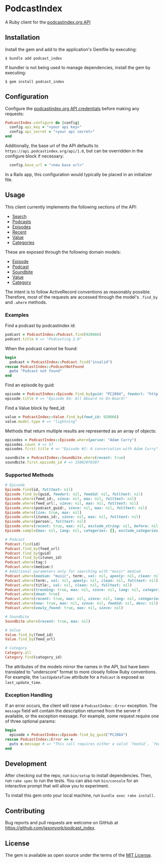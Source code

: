 # PodcastIndex

A Ruby client for the [podcastindex.org API](https://podcastindex-org.github.io/docs-api)

## Installation

Install the gem and add to the application's Gemfile by executing:

    $ bundle add podcast_index

If bundler is not being used to manage dependencies, install the gem by executing:

    $ gem install podcast_index

## Configuration

Configure the [podcastindex.org API credentials](https://podcastindex-org.github.io/docs-api/#overview--authentication-details) before making any requests:

```ruby
PodcastIndex.configure do |config|
  config.api_key = "<your api key>"
  config.api_secret = "<your api secret>"
end
```

Additionally, the base url of the API defaults to `https://api.podcastindex.org/api/1.0`, but can be overridden in the configure block if necessary:
```ruby
  config.base_url = "<new base url>"
````

In a Rails app, this configuration would typically be placed in an initializer file.

## Usage

This client currently implements the following sections of the API:
* [Search](https://podcastindex-org.github.io/docs-api/#tag--Search)
* [Podcasts](https://podcastindex-org.github.io/docs-api/#tag--Podcasts)
* [Episodes](https://podcastindex-org.github.io/docs-api/#tag--Episodes)
* [Recent](https://podcastindex-org.github.io/docs-api/#tag--Recent)
* [Value](https://podcastindex-org.github.io/docs-api/#tag--Value)
* [Categories](https://podcastindex-org.github.io/docs-api/#tag--Categories)

These are exposed through the following domain models:
* [Episode](lib/podcast_index/episode.rb)
* [Podcast](lib/podcast_index/podcast.rb)
* [Soundbite](lib/podcast_index/soundbite.rb)
* [Value](lib/podcast_index/value.rb)
* [Category](lib/podcast_index/category.rb)

The intent is to follow ActiveRecord conventions as reasonably possible.  Therefore, most of the requests are accessed through the model's `.find_by` and `.where` methods.

### Examples

Find a podcast by podcastindex id:

```ruby
podcast = PodcastIndex::Podcast.find(920666)
podcast.title # => "Podcasting 2.0"
```

When the podcast cannot be found:

```ruby
begin
  podcast = PodcastIndex::Podcast.find("invalid")
rescue PodcastIndex::PodcastNotFound
  puts "Podcast not found"
end
```

Find an episode by guid:

```ruby
episode = PodcastIndex::Episode.find_by(guid: "PC2084", feedurl: "http://mp3s.nashownotes.com/pc20rss.xml")
episode.title # => "Episode 84: All Aboard to On-Board!"
```

Find a Value block by feed_id:

```ruby
value = PodcastIndex::Value.find_by(feed_id: 920666)
value.model.type # => "lightning"
```

Methods that return multiple results are represented as an array of objects:

```ruby
episodes = PodcastIndex::Episode.where(person: "Adam Curry")
episodes.count # => 57
episodes.first.title # => "Episode #2: A conversation with Adam Curry"
```

```ruby
soundbite = PodcastIndex::Soundbite.where(recent: true)
soundbite.first.episode_id # => 15082076307
```

### Supported Methods

```ruby
# Episode
Episode.find(id, fulltext: nil)
Episode.find_by(guid, feedurl: nil, feedid: nil, fulltext: nil)
Episode.where(feed_id:, since: nil, max: nil, fulltext: nil)
Episode.where(feed_url:, since: nil, max: nil, fulltext: nil)
Episode.where(podcast_guid:, since: nil, max: nil, fulltext: nil)
Episode.where(live: true, max: nil)
Episode.where(itunes_id:, since: nil, max: nil, fulltext: nil)
Episode.where(person:, fulltext: nil)
Episode.where(recent: true, max: nil, exclude_string: nil, before: nil, fulltext: nil)
Episode.sample(max: nil, lang: nil, categories: [], exclude_categories: [], fulltext: nil) # Find a random episode

# Podcast
Podcast.find(id)
Podcast.find_by(feed_url)
Podcast.find_by(guid)
Podcast.find_by(itunes_id)
Podcast.where(tag:)
Podcast.where(medium:)
# Additional parameters only for searching with "music" medium
Podcast.where(medium: "music", term:, val: nil, aponly: nil, clean: nil, fulltext: nil) 
Podcast.where(term:, val: nil, aponly: nil, clean: nil, fulltext: nil)
Podcast.where(title:, val: nil, clean: nil, fulltext: nil)
Podcast.where(trending: true, max: nil, since: nil, lang: nil, categories: [], exclude_categories: [])
Podcast.where(dead: true)
Podcast.where(recent: true, max: nil, since: nil, lang: nil, categories: [], exclude_categories: [])
Podcast.where(new: true, max: nil, since: nil, feedid: nil, desc: nil)
Podcast.where(newly_found: true, max: nil, since: nil)

# Soundbite
Soundbite.where(recent: true, max: nil)

# Value
Value.find_by(feed_id)
Value.find_by(feed_url)

# Category
Category.all
Category.find(category_id)
```

The attributes of the models mirror the names in the API, but have been translated to "underscore" format to more closely follow Ruby conventions.  For example, the `lastUpdateTime` attribute for a `Podcast` is exposed as `last_update_time`.

### Exception Handling

If an error occurs, the client will raise a `PodcastIndex::Error` exception.  The `message` field will contain the description returned from the server if available, or the exception message.  For example, some request require one of three optional params:

```ruby
begin
  episode = PodcastIndex::Episode.find_by_guid("PC2084")
rescue PodcastIndex::Error => e
  puts e.message # => "This call requires either a valid `feedid`, `feedurl` or `podcastguid` argument. "
end
```

## Development

After checking out the repo, run `bin/setup` to install dependencies. Then, run `rake spec` to run the tests. You can also run `bin/console` for an interactive prompt that will allow you to experiment.

To install this gem onto your local machine, run `bundle exec rake install`.

## Contributing

Bug reports and pull requests are welcome on GitHub at https://github.com/jasonyork/podcast_index.

## License

The gem is available as open source under the terms of the [MIT License](https://opensource.org/licenses/MIT).
